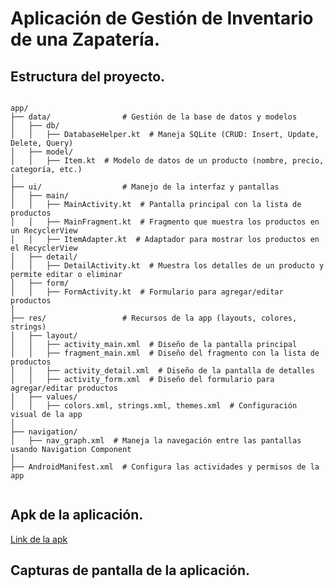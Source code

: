 # Aplicación de Gestión de Inventario de una Zapatería. 

## Estructura del proyecto.

```

app/
├── data/                # Gestión de la base de datos y modelos
│   ├── db/
│   │   ├── DatabaseHelper.kt  # Maneja SQLite (CRUD: Insert, Update, Delete, Query)
│   ├── model/
│   │   ├── Item.kt  # Modelo de datos de un producto (nombre, precio, categoría, etc.)
│
├── ui/                  # Manejo de la interfaz y pantallas
│   ├── main/
│   │   ├── MainActivity.kt  # Pantalla principal con la lista de productos
│   │   ├── MainFragment.kt  # Fragmento que muestra los productos en un RecyclerView
│   │   ├── ItemAdapter.kt  # Adaptador para mostrar los productos en el RecyclerView
│   ├── detail/
│   │   ├── DetailActivity.kt  # Muestra los detalles de un producto y permite editar o eliminar
│   ├── form/
│   │   ├── FormActivity.kt  # Formulario para agregar/editar productos
│
├── res/                 # Recursos de la app (layouts, colores, strings)
│   ├── layout/
│   │   ├── activity_main.xml  # Diseño de la pantalla principal
│   │   ├── fragment_main.xml  # Diseño del fragmento con la lista de productos
│   │   ├── activity_detail.xml  # Diseño de la pantalla de detalles
│   │   ├── activity_form.xml  # Diseño del formulario para agregar/editar productos
│   ├── values/
│   │   ├── colors.xml, strings.xml, themes.xml  # Configuración visual de la app
│
├── navigation/
│   ├── nav_graph.xml  # Maneja la navegación entre las pantallas usando Navigation Component
│
├── AndroidManifest.xml  # Configura las actividades y permisos de la app


```


## Apk de la aplicación.

<a href="https://drive.google.com/file/d/1wLY1M95GSjWitr-U_ZTrxL-Fp4bwQa5z/view?usp=drive_link">
Link de la apk
</a>

## Capturas de pantalla de la aplicación.

<img src="https://github.com/CesarAbraham0428/crudPersonalizadoKotlin/blob/main/assets/main.jpg" alt="">
<img src="https://github.com/CesarAbraham0428/crudPersonalizadoKotlin/blob/main/assets/agregar.jpg" alt="">
<img src="https://github.com/CesarAbraham0428/crudPersonalizadoKotlin/blob/main/assets/editarinfo.jpg" alt="">
<img src="https://github.com/CesarAbraham0428/crudPersonalizadoKotlin/blob/main/assets/editar.jpg" alt="">
<img src="https://github.com/CesarAbraham0428/crudPersonalizadoKotlin/blob/main/assets/agregarItem.jpg" alt="">
<img src="https://github.com/CesarAbraham0428/crudPersonalizadoKotlin/blob/main/assets/actualizacion.jpg" alt="">
<img src="https://github.com/CesarAbraham0428/crudPersonalizadoKotlin/blob/main/assets/main2.jpg" alt="">